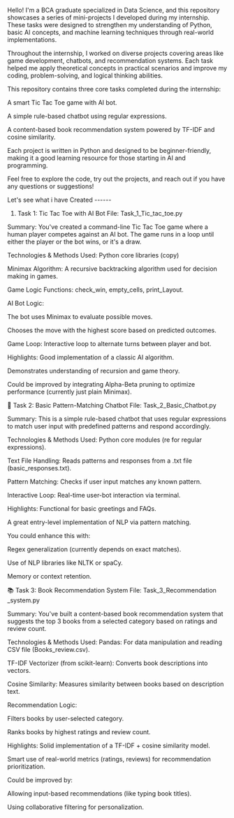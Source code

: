 Hello! I'm a BCA graduate specialized in Data Science, and this repository showcases a series of mini-projects I developed during my internship. These tasks were designed to strengthen my understanding of Python, basic AI concepts, and machine learning techniques through real-world implementations.

Throughout the internship, I worked on diverse projects covering areas like game development, chatbots, and recommendation systems. Each task helped me apply theoretical concepts in practical scenarios and improve my coding, problem-solving, and logical thinking abilities.

This repository contains three core tasks completed during the internship:

A smart Tic Tac Toe game with AI bot.

A simple rule-based chatbot using regular expressions.

A content-based book recommendation system powered by TF-IDF and cosine similarity.

Each project is written in Python and designed to be beginner-friendly, making it a good learning resource for those starting in AI and programming.

Feel free to explore the code, try out the projects, and reach out if you have any questions or suggestions!

Let's see what i have Created ------ 
1. Task 1: Tic Tac Toe with AI Bot
File: Task_1_Tic_tac_toe.py

Summary:
You've created a command-line Tic Tac Toe game where a human player competes against an AI bot. The game runs in a loop until either the player or the bot wins, or it's a draw.

Technologies & Methods Used:
Python core libraries (copy)

Minimax Algorithm: A recursive backtracking algorithm used for decision making in games.

Game Logic Functions: check_win, empty_cells, print_Layout.

AI Bot Logic:

The bot uses Minimax to evaluate possible moves.

Chooses the move with the highest score based on predicted outcomes.

Game Loop: Interactive loop to alternate turns between player and bot.

Highlights:
Good implementation of a classic AI algorithm.

Demonstrates understanding of recursion and game theory.

Could be improved by integrating Alpha-Beta pruning to optimize performance (currently just plain Minimax).

🤖 Task 2: Basic Pattern-Matching Chatbot
File: Task_2_Basic_Chatbot.py

Summary:
This is a simple rule-based chatbot that uses regular expressions to match user input with predefined patterns and respond accordingly.

Technologies & Methods Used:
Python core modules (re for regular expressions).

Text File Handling: Reads patterns and responses from a .txt file (basic_responses.txt).

Pattern Matching: Checks if user input matches any known pattern.

Interactive Loop: Real-time user-bot interaction via terminal.

Highlights:
Functional for basic greetings and FAQs.

A great entry-level implementation of NLP via pattern matching.

You could enhance this with:

Regex generalization (currently depends on exact matches).

Use of NLP libraries like NLTK or spaCy.

Memory or context retention.

📚 Task 3: Book Recommendation System
File: Task_3_Recommendation _system.py

Summary:
You've built a content-based book recommendation system that suggests the top 3 books from a selected category based on ratings and review count.

Technologies & Methods Used:
Pandas: For data manipulation and reading CSV file (Books_review.csv).

TF-IDF Vectorizer (from scikit-learn): Converts book descriptions into vectors.

Cosine Similarity: Measures similarity between books based on description text.

Recommendation Logic:

Filters books by user-selected category.

Ranks books by highest ratings and review count.

Highlights:
Solid implementation of a TF-IDF + cosine similarity model.

Smart use of real-world metrics (ratings, reviews) for recommendation prioritization.

Could be improved by:

Allowing input-based recommendations (like typing book titles).

Using collaborative filtering for personalization.
 
